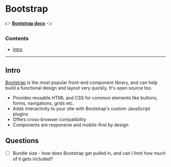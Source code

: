 # Bootstrap
:point_right: [**Bootstrap docs**](https://getbootstrap.com/docs/4.0/getting-started/introduction/) :point_left:

### Contents
- [Intro](#intro)

-------------

## Intro
[Bootstrap](https://getbootstrap.com/) is the most popular front-end component library, and can help build a functional design and layout very quickly. It's open source too.

- Provides reusable HTML and CSS for common elements like buttons, forms, navigations, grids etc.
- Adds interactivity to your site with Bootstrap's custom JavaScript plugins
- Offers cross-browser compatibility
- Components are responsive and mobile-first by design


## Questions
- [ ] Bundle size - how does Bootstrap get pulled in, and can I limit how much of it gets included?
